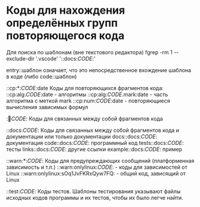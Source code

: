 # Коды для нахождения определённых групп повторяющегося кода

Для поиска по шаблонам (вне текстового редактора)
fgrep -rm 1 --exclude-dir '.vscode' '::docs:_CODE_:'


entry::шаблон означает, что это непосредственное вхождение шаблона в коде (либо code::шаблон)

::cp:*:_CODE_:date
    Коды для повторяющихся фрагментов кода:
        ::cp:alg:_CODE_:date - алгоритмы
        ::cp:alg:_CODE_.mark:date - часть алгоритма с меткой mark
        ::cp:num:_CODE_:date - повторяющиеся вычисления зависимых формул

::link:_CODE_:
    Коды для связанных между собой фрагментов кода

::docs:_CODE_:
    Коды для связанных между собой фрагментов кода и документации или только документации
    docs::docs:_CODE_:      документация
    code::docs:_CODE_:      программный код
    tests::docs:_CODE_:     тесты
    links::docs:_CODE_:     другие ссылки
    example::docs:_CODE_:   пример


::warn:*:_CODE_:
    Коды для предупреждающих сообщений (платформенная зависимость и т.п.)
    ::warn:onlylinux:_CODE_:    - коды для зависимостей от Linux
    ::warn:onlylinux:sOq1JvFKRxQyw7FQ: - общий код, зависящий от Linux

::test:_CODE_:
    Коды тестов. Шаблоны тестирования указывают файлы исходных кодов программы и их тестов, чтобы их было легче найти.

